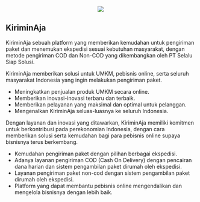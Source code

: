 <p align="center"><a href="https://kiriminaja.com" target="_blank"><img src="https://user-images.githubusercontent.com/39618526/211758065-009cd455-4d4d-45a1-82b5-0b426bffe6ca.gif"></a></p>

## KiriminAja

KiriminAja sebuah platform yang memberikan kemudahan untuk pengiriman paket dan menemukan ekspedisi sesuai kebutuhan masyarakat, dengan metode pengiriman COD dan Non-COD yang dikembangkan oleh PT Selalu Siap Solusi.

KiriminAja memberikan solusi untuk UMKM, pebisnis online, serta seluruh masyarakat Indonesia yang ingin melakukan pengiriman paket.

- Meningkatkan penjualan produk UMKM secara online.
- Memberikan inovasi-inovasi terbaru dan terbaik.
- Memberikan pelayanan yang maksimal dan optimal untuk pelanggan.
- Mengenalkan KiriminAja seluas-luasnya ke seluruh Indonesia.

Dengan layanan dan inovasi yang ditawarkan, KiriminAja memiliki komitmen untuk berkontribusi pada perekonomian Indonesia, dengan cara memberikan solusi serta kemudahan bagi para pebisnis online supaya bisnisnya terus berkembang.
- Kemudahan pengiriman paket dengan pilihan berbagai ekspedisi.
- Adanya layanan pengiriman COD (Cash On Delivery) dengan pencairan dana harian dan sistem pengambilan paket dirumah oleh ekspedisi.
- Layanan pengiriman paket non-cod dengan sistem pengambilan paket dirumah oleh ekspedisi.
- Platform yang dapat membantu pebisnis online mengendalikan dan mengelola bisnisnya dengan lebih baik.
